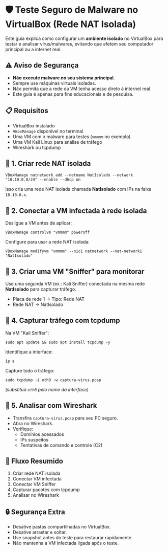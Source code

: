 
  <h1>🛡️ Teste Seguro de Malware no VirtualBox (Rede NAT Isolada)</h1>
    <p>Este guia explica como configurar um <strong>ambiente isolado</strong> no VirtualBox para testar e analisar vírus/malwares, evitando que afetem seu computador principal ou a internet real.</p>

   <div class="warning">
        <h2>⚠️ Aviso de Segurança</h2>
        <ul>
            <li><strong>Não execute malware no seu sistema principal</strong>.</li>
            <li>Sempre use máquinas virtuais isoladas.</li>
            <li>Não permita que a rede da VM tenha acesso direto à internet real.</li>
            <li>Este guia é apenas para fins educacionais e de pesquisa.</li>
        </ul>
    </div>

  <h2>📋 Requisitos</h2>
    <ul>
        <li>VirtualBox instalado</li>
        <li><code>VBoxManage</code> disponível no terminal</li>
        <li>Uma VM com o malware para testes (<code>vmmmm</code> no exemplo)</li>
        <li>Uma VM Kali Linux para análise de tráfego</li>
        <li>Wireshark ou tcpdump</li>
    </ul>

   <h2>🔹 1. Criar rede NAT isolada</h2>
    <pre><code>VBoxManage natnetwork add --netname NatIsolado --network "10.10.0.0/24" --enable --dhcp on</code></pre>
    <p>Isso cria uma rede NAT isolada chamada <strong>NatIsolado</strong> com IPs na faixa <code>10.10.0.x</code>.</p>

   <h2>🔹 2. Conectar a VM infectada à rede isolada</h2>
    <p>Desligue a VM antes de aplicar:</p>
    <pre><code>VBoxManage controlvm "vmmmm" poweroff</code></pre>
    <p>Configure para usar a rede NAT isolada:</p>
    <pre><code>VBoxManage modifyvm "vmmmm" --nic1 natnetwork --nat-network1 "NatIsolado"</code></pre>

   <h2>🔹 3. Criar uma VM "Sniffer" para monitorar</h2>
    <p>Use uma segunda VM (ex.: Kali Sniffer) conectada na mesma rede <strong>NatIsolado</strong> para capturar tráfego.</p>
    <ul>
        <li>Placa de rede 1 → Tipo: Rede NAT</li>
        <li>Rede NAT → NatIsolado</li>
    </ul>

   <h2>🔹 4. Capturar tráfego com tcpdump</h2>
    <p>Na VM "Kali Sniffer":</p>
    <pre><code>sudo apt update && sudo apt install tcpdump -y</code></pre>
    <p>Identifique a interface:</p>
    <pre><code>ip a</code></pre>
    <p>Capture todo o tráfego:</p>
    <pre><code>sudo tcpdump -i eth0 -w captura-virus.pcap</code></pre>
    <p><em>(substitua <code>eth0</code> pelo nome da interface)</em></p>

  <h2>🔹 5. Analisar com Wireshark</h2>
    <ul>
        <li>Transfira <code>captura-virus.pcap</code> para seu PC seguro.</li>
        <li>Abra no Wireshark.</li>
        <li>Verifique:
            <ul>
                <li>Domínios acessados</li>
                <li>IPs suspeitos</li>
                <li>Tentativas de comando e controle (C2)</li>
            </ul>
        </li>
    </ul>

  <h2>🔹 Fluxo Resumido</h2>
    <ol>
        <li>Criar rede NAT isolada</li>
        <li>Conectar VM infectada</li>
        <li>Conectar VM Sniffer</li>
        <li>Capturar pacotes com tcpdump</li>
        <li>Analisar no Wireshark</li>
    </ol>

   <h2>🔒 Segurança Extra</h2>
    <ul>
        <li>Desative pastas compartilhadas no VirtualBox.</li>
        <li>Desative arrastar e soltar.</li>
        <li>Use snapshot antes do teste para restaurar rapidamente.</li>
        <li>Não mantenha a VM infectada ligada após o teste.</li>
    </ul>
